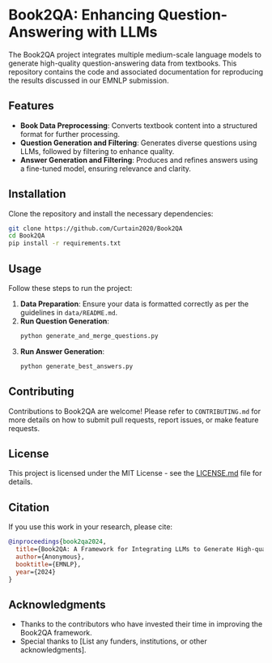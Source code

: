 # Book2QA: Enhancing Question-Answering with LLMs

The Book2QA project integrates multiple medium-scale language models to generate high-quality question-answering data from textbooks. This repository contains the code and associated documentation for reproducing the results discussed in our EMNLP submission.

## Features

- **Book Data Preprocessing**: Converts textbook content into a structured format for further processing.
- **Question Generation and Filtering**: Generates diverse questions using LLMs, followed by filtering to enhance quality.
- **Answer Generation and Filtering**: Produces and refines answers using a fine-tuned model, ensuring relevance and clarity.

## Installation

Clone the repository and install the necessary dependencies:

```bash
git clone https://github.com/Curtain2020/Book2QA
cd Book2QA
pip install -r requirements.txt
```

## Usage

Follow these steps to run the project:

1. **Data Preparation**: Ensure your data is formatted correctly as per the guidelines in `data/README.md`.
2. **Run Question Generation**:
    ```python
    python generate_and_merge_questions.py
    ```
3. **Run Answer Generation**:
    ```python
    python generate_best_answers.py
    ```

## Contributing

Contributions to Book2QA are welcome! Please refer to `CONTRIBUTING.md` for more details on how to submit pull requests, report issues, or make feature requests.

## License

This project is licensed under the MIT License - see the [LICENSE.md](LICENSE.md) file for details.

## Citation

If you use this work in your research, please cite:

```bibtex
@inproceedings{book2qa2024,
  title={Book2QA: A Framework for Integrating LLMs to Generate High-quality QA Data from Textbooks},
  author={Anonymous},
  booktitle={EMNLP},
  year={2024}
}
```

## Acknowledgments

- Thanks to the contributors who have invested their time in improving the Book2QA framework.
- Special thanks to [List any funders, institutions, or other acknowledgments].
